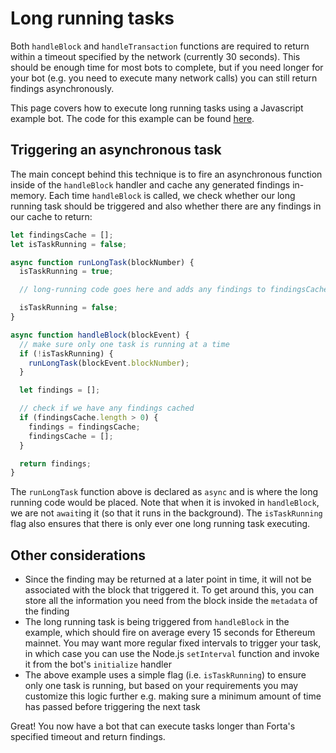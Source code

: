 # Long running tasks

Both `handleBlock` and `handleTransaction` functions are required to return within a timeout specified by the network (currently 30 seconds). This should be enough time for most bots to complete, but if you need longer for your bot (e.g. you need to execute many network calls) you can still return findings asynchronously.

This page covers how to execute long running tasks using a Javascript example bot. The code for this example can be found [here](https://github.com/forta-protocol/forta-bot-examples/tree/master/long-running-task-js).

## Triggering an asynchronous task

The main concept behind this technique is to fire an asynchronous function inside of the `handleBlock` handler and cache any generated findings in-memory. Each time `handleBlock` is called, we check whether our long running task should be triggered and also whether there are any findings in our cache to return:

```javascript
let findingsCache = [];
let isTaskRunning = false;

async function runLongTask(blockNumber) {
  isTaskRunning = true;

  // long-running code goes here and adds any findings to findingsCache

  isTaskRunning = false;
}

async function handleBlock(blockEvent) {
  // make sure only one task is running at a time
  if (!isTaskRunning) {
    runLongTask(blockEvent.blockNumber);
  }

  let findings = [];

  // check if we have any findings cached
  if (findingsCache.length > 0) {
    findings = findingsCache;
    findingsCache = [];
  }

  return findings;
}
```

The `runLongTask` function above is declared as `async` and is where the long running code would be placed. Note that when it is invoked in `handleBlock`, we are not `await`ing it (so that it runs in the background). The `isTaskRunning` flag also ensures that there is only ever one long running task executing.

## Other considerations

- Since the finding may be returned at a later point in time, it will not be associated with the block that triggered it. To get around this, you can store all the information you need from the block inside the `metadata` of the finding
- The long running task is being triggered from `handleBlock` in the example, which should fire on average every 15 seconds for Ethereum mainnet. You may want more regular fixed intervals to trigger your task, in which case you can use the Node.js `setInterval` function and invoke it from the bot's `initialize` handler
- The above example uses a simple flag (i.e. `isTaskRunning`) to ensure only one task is running, but based on your requirements you may customize this logic further e.g. making sure a minimum amount of time has passed before triggering the next task

Great! You now have a bot that can execute tasks longer than Forta's specified timeout and return findings.
